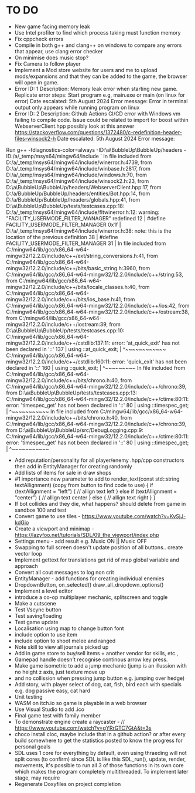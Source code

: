 # TO DO

* New game facing memory leak
* Use Intel profiler to find which process taking must function memory
* Fix cppcheck errors
* Compile in both g++ and clang++ on windows to compare any errors that appear, use clang error checker
* On minimise does music stop?
* Fix Camera to follow player
* Implement a Mod store website for users and me to upload mods/expansions and that they can be added to the game, the browser will open in game.
* Error ID: 1
Description: Memory leak error when starting new game.
Replicate error steps: Start program e.g, main.exe or main (on linux for error)
Date escalated: 5th August 2024
Error message: Error in terminal output only appears while running program on linux
* Error ID: 2
Description: Github Actions CI/CD error with Windows vm failing to compile code. Issue could be related to import for boost within WebserverClient.hpp
possibly look at this answer https://stackoverflow.com/questions/1372480/c-redefinition-header-files-winsock2-h 
Date escalated: 5th August 2024
Error message: 

Run g++ -fdiagnostics-color=always -ID:\a\BubbleUp\BubbleUp/headers -ID:/a/_temp/msys64/mingw64/include  `
In file included from D:/a/_temp/msys64/mingw64/include/winerror.h:4739,
                 from D:/a/_temp/msys64/mingw64/include/winbase.h:2817,
                 from D:/a/_temp/msys64/mingw64/include/windows.h:70,
                 from D:/a/_temp/msys64/mingw64/include/winsock2.h:23,
                 from D:\a\BubbleUp\BubbleUp/headers/WebserverClient.hpp:17,
                 from D:/a/BubbleUp/BubbleUp/headers/entities/Bot.hpp:14,
                 from D:/a/BubbleUp/BubbleUp/headers/globals.hpp:41,
                 from D:\a\BubbleUp\BubbleUp/tests/testcases.cpp:18:
D:/a/_temp/msys64/mingw64/include/fltwinerror.h:12: warning: "FACILITY_USERMODE_FILTER_MANAGER" redefined
   12 | #define FACILITY_USERMODE_FILTER_MANAGER 0x1f
      | 
D:/a/_temp/msys64/mingw64/include/winerror.h:38: note: this is the location of the previous definition
   38 | #define FACILITY_USERMODE_FILTER_MANAGER 31
      | 
In file included from C:/mingw64/lib/gcc/x86_64-w64-mingw32/12.2.0/include/c++/ext/string_conversions.h:41,
                 from C:/mingw64/lib/gcc/x86_64-w64-mingw32/12.2.0/include/c++/bits/basic_string.h:3960,
                 from C:/mingw64/lib/gcc/x86_64-w64-mingw32/12.2.0/include/c++/string:53,
                 from C:/mingw64/lib/gcc/x86_64-w64-mingw32/12.2.0/include/c++/bits/locale_classes.h:40,
                 from C:/mingw64/lib/gcc/x86_64-w64-mingw32/12.2.0/include/c++/bits/ios_base.h:41,
                 from C:/mingw64/lib/gcc/x86_64-w64-mingw32/12.2.0/include/c++/ios:42,
                 from C:/mingw64/lib/gcc/x86_64-w64-mingw32/12.2.0/include/c++/ostream:38,
                 from C:/mingw64/lib/gcc/x86_64-w64-mingw32/12.2.0/include/c++/iostream:39,
                 from D:\a\BubbleUp\BubbleUp/tests/testcases.cpp:10:
C:/mingw64/lib/gcc/x86_64-w64-mingw32/12.2.0/include/c++/cstdlib:137:11: error: 'at_quick_exit' has not been declared in '::'
  137 |   using ::at_quick_exit;
      |           ^~~~~~~~~~~~~
C:/mingw64/lib/gcc/x86_64-w64-mingw32/12.2.0/include/c++/cstdlib:160:11: error: 'quick_exit' has not been declared in '::'
  160 |   using ::quick_exit;
      |           ^~~~~~~~~~
In file included from C:/mingw64/lib/gcc/x86_64-w64-mingw32/12.2.0/include/c++/bits/chrono.h:40,
                 from C:/mingw64/lib/gcc/x86_64-w64-mingw32/12.2.0/include/c++/chrono:39,
                 from D:\a\BubbleUp\BubbleUp/tests/testcases.cpp:13:
C:/mingw64/lib/gcc/x86_64-w64-mingw32/12.2.0/include/c++/ctime:80:11: error: 'timespec_get' has not been declared in '::'
   80 |   using ::timespec_get;
      |           ^~~~~~~~~~~~
In file included from C:/mingw64/lib/gcc/x86_64-w64-mingw32/12.2.0/include/c++/bits/chrono.h:40,
                 from C:/mingw64/lib/gcc/x86_64-w64-mingw32/12.2.0/include/c++/chrono:39,
                 from D:\a\BubbleUp\BubbleUp/src/DebugLogging.cpp:9:
C:/mingw64/lib/gcc/x86_64-w64-mingw32/12.2.0/include/c++/ctime:80:11: error: 'timespec_get' has not been declared in '::'
   80 |   using ::timespec_get;
      |           ^~~~~~~~~~~~
* Add reputation/personality for all player/enemy .hpp/cpp constructors then add in EntityManager for creating randomly
* Add lists of items for sale in draw shops
* #1 importance new parameter to add to render_text(const std::string textAllignment) (copy from button to find code to use)
{
    if (textAllignment = "left")
    {
        // allign text left
    }
    else if (textAllignment = "center")
    {
        // allign text center
    }
    else {
        // allign text right
    }
}
* If bot collides and they die, what happens? should delete from game in sandbox 100 and test
* Convert game to use tiles - https://www.youtube.com/watch?v=KvSjJ-kdGio
* Create a viewport and minimap - https://lazyfoo.net/tutorials/SDL/09_the_viewport/index.php
* Settings menu - add result e.g. Music ON || Music OFF
* Swapping to full screen doesn't update position of all buttons.. create vector loop
* Implement gettext for translations get rid of map global variable and approach
* Convert all cout messages to log non crit
* EntityManager - add functions for creating individual enemies
* DropdownButton, on_selected() draw_all_dropdown_options()
* Implement a level editor
* introduce a co-op multiplayer mechanic, splitscreen and toggle
* Make a cutscene
* Test Vscync button
* Test saving/loading
* Test game update
* Localisation using map to change button font
* include option to use item
* include option to shoot melee and ranged
* Note skill to view all journals picked up
* Add in game store to buy/sell items + another vendor for skills, etc.,
* Gamepad handle doesn't recognise continous arrow key press.
* Make game isometric to add a jump mechanic (jump is an illussion with no height z axis, just texture move up
* and no collission when pressing jump button e.g. jumping over hedge)
* Add story, with player select of dog, cat, fish, bird each with specials e.g. dog passive easy, cat hard
* Unit testing
* WASM on itch.io so game is playable in a web browser
* Use Visual Studio to add .ico
* Final game test with family member
* To demonstrate engine create a raycaster - // https://www.youtube.com/watch?v=gYRrGTC7GtA&t=3s
* choco install cloc, maybe include that in a github action? or after every build somewhere to get the statistics posted to know the progress for personal goals
* SDL uses 1 core for everything by default, even using thraeding will not split cores (to confirm)
since SDL is like this SDL_run(), update, render, movements, it's possible to run all 3 of those functions in its own core which makes the program completely multithreaded. To implement later stage,
may require <atomic>
* Regenerate Doxyfiles on project completion